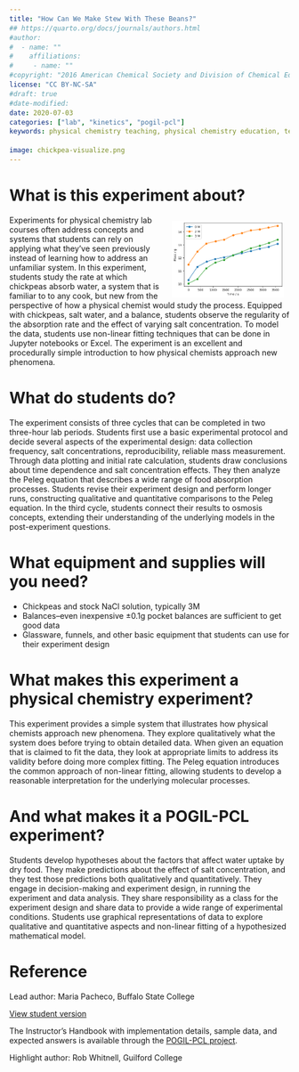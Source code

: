 ```yaml
---
title: "How Can We Make Stew With These Beans?"
## https://quarto.org/docs/journals/authors.html
#author:
#  - name: ""
#    affiliations:
#     - name: ""
#copyright: "2016 American Chemical Society and Division of Chemical Education, Inc."
license: "CC BY-NC-SA"
#draft: true
#date-modified:
date: 2020-07-03
categories: ["lab", "kinetics", "pogil-pcl"]
keywords: physical chemistry teaching, physical chemistry education, teaching resources, curve fitting

image: chickpea-visualize.png
---
```



# What is this experiment about?

<img src="chickpea-visualize.png" width="40%" align="right" style="padding: 10px 10px 0px 10px;"/>

Experiments for physical chemistry lab courses often address concepts and systems that students can rely on applying what they’ve seen previously instead of learning how to address an unfamiliar system. In this experiment, students study the rate at which chickpeas absorb water, a system that is familiar to to any cook, but new from the perspective of how a physical chemist would study the process. Equipped with chickpeas, salt water, and a balance, students observe the regularity of the absorption rate and the effect of varying salt concentration. To model the data, students use non-linear fitting techniques that can be done in Jupyter notebooks or Excel. The experiment is an excellent and procedurally simple introduction to how physical chemists approach new phenomena.


# What do students do?

The experiment consists of three cycles that can be completed in two three-hour lab periods. Students first use a basic experimental protocol and decide several aspects of the experimental design: data collection frequency, salt concentrations, reproducibility, reliable mass measurement. Through data plotting and initial rate calculation, students draw conclusions about time dependence and salt concentration effects.  They then analyze the Peleg equation that describes a wide range of food absorption processes. Students revise their experiment design and perform longer runs, constructing qualitative and quantitative comparisons to the Peleg equation. In the third cycle, students connect their results to osmosis concepts, extending their understanding of the underlying models in the post-experiment questions.


# What equipment and supplies will you need?

-   Chickpeas and stock NaCl solution, typically 3M
-   Balances–even inexpensive ±0.1g pocket balances are sufficient to get good data
-   Glassware, funnels, and other basic equipment that students can use for their experiment design


# What makes this experiment a physical chemistry experiment?

This experiment provides a simple system that illustrates how physical chemists approach new phenomena. They explore qualitatively what the system does before trying to obtain detailed data. When given an equation that is claimed to fit the data, they look at appropriate limits to address its validity before doing more complex fitting. The Peleg equation introduces the common approach of non-linear fitting, allowing students to develop a reasonable interpretation for the underlying molecular processes.


# And what makes it a POGIL-PCL experiment?

Students develop hypotheses about the factors that affect water uptake by dry food. They make predictions about the effect of salt concentration, and they test those predictions both qualitatively and quantitatively. They engage in decision-making and experiment design, in running the experiment and data analysis. They share responsibility as a class for the experiment design and share data to provide a wide range of experimental conditions. Students use graphical representations of data to explore qualitative and quantitative aspects and non-linear fitting of a hypothesized mathematical model.


# Reference

Lead author: Maria Pacheco, Buffalo State College

[View student version](https://chemistry.coe.edu/piper/pclform.html?expt=chickpeas)

The Instructor’s Handbook with implementation details, sample data, and expected answers is available through the [POGIL-PCL project](https://www.pogilpcl.org/get-connected). 

Highlight author: Rob Whitnell, Guilford College

